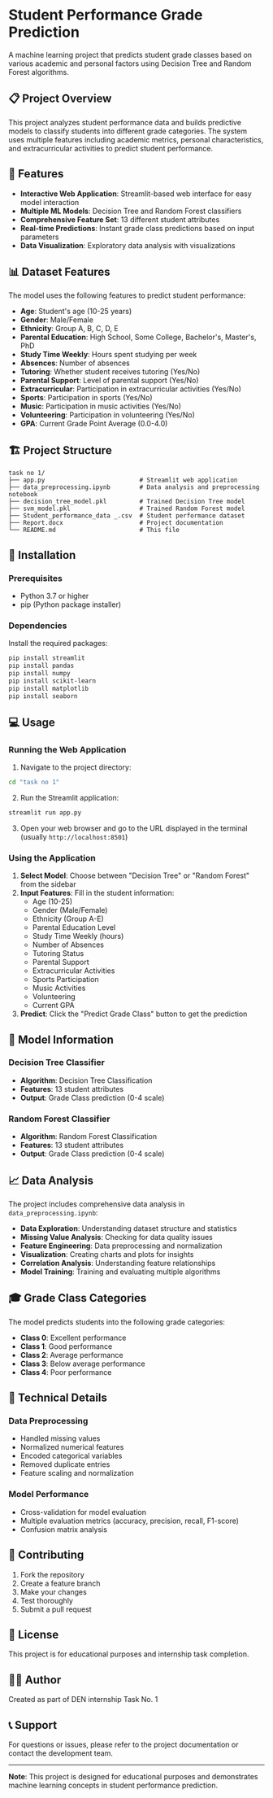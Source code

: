 # Student Performance Grade Prediction

A machine learning project that predicts student grade classes based on various academic and personal factors using Decision Tree and Random Forest algorithms.

## 📋 Project Overview

This project analyzes student performance data and builds predictive models to classify students into different grade categories. The system uses multiple features including academic metrics, personal characteristics, and extracurricular activities to predict student performance.

## 🎯 Features

- **Interactive Web Application**: Streamlit-based web interface for easy model interaction
- **Multiple ML Models**: Decision Tree and Random Forest classifiers
- **Comprehensive Feature Set**: 13 different student attributes
- **Real-time Predictions**: Instant grade class predictions based on input parameters
- **Data Visualization**: Exploratory data analysis with visualizations

## 📊 Dataset Features

The model uses the following features to predict student performance:

- **Age**: Student's age (10-25 years)
- **Gender**: Male/Female
- **Ethnicity**: Group A, B, C, D, E
- **Parental Education**: High School, Some College, Bachelor's, Master's, PhD
- **Study Time Weekly**: Hours spent studying per week
- **Absences**: Number of absences
- **Tutoring**: Whether student receives tutoring (Yes/No)
- **Parental Support**: Level of parental support (Yes/No)
- **Extracurricular**: Participation in extracurricular activities (Yes/No)
- **Sports**: Participation in sports (Yes/No)
- **Music**: Participation in music activities (Yes/No)
- **Volunteering**: Participation in volunteering (Yes/No)
- **GPA**: Current Grade Point Average (0.0-4.0)

## 🏗️ Project Structure

```
task no 1/
├── app.py                          # Streamlit web application
├── data_preprocessing.ipynb        # Data analysis and preprocessing notebook
├── decision_tree_model.pkl         # Trained Decision Tree model
├── svm_model.pkl                   # Trained Random Forest model
├── Student_performance_data _.csv  # Student performance dataset
├── Report.docx                     # Project documentation
└── README.md                       # This file
```

## 🚀 Installation

### Prerequisites

- Python 3.7 or higher
- pip (Python package installer)

### Dependencies

Install the required packages:

```bash
pip install streamlit
pip install pandas
pip install numpy
pip install scikit-learn
pip install matplotlib
pip install seaborn
```

## 💻 Usage

### Running the Web Application

1. Navigate to the project directory:
```bash
cd "task no 1"
```

2. Run the Streamlit application:
```bash
streamlit run app.py
```

3. Open your web browser and go to the URL displayed in the terminal (usually `http://localhost:8501`)

### Using the Application

1. **Select Model**: Choose between "Decision Tree" or "Random Forest" from the sidebar
2. **Input Features**: Fill in the student information:
   - Age (10-25)
   - Gender (Male/Female)
   - Ethnicity (Group A-E)
   - Parental Education Level
   - Study Time Weekly (hours)
   - Number of Absences
   - Tutoring Status
   - Parental Support
   - Extracurricular Activities
   - Sports Participation
   - Music Activities
   - Volunteering
   - Current GPA
3. **Predict**: Click the "Predict Grade Class" button to get the prediction

## 🔬 Model Information

### Decision Tree Classifier
- **Algorithm**: Decision Tree Classification
- **Features**: 13 student attributes
- **Output**: Grade Class prediction (0-4 scale)

### Random Forest Classifier
- **Algorithm**: Random Forest Classification
- **Features**: 13 student attributes
- **Output**: Grade Class prediction (0-4 scale)

## 📈 Data Analysis

The project includes comprehensive data analysis in `data_preprocessing.ipynb`:

- **Data Exploration**: Understanding dataset structure and statistics
- **Missing Value Analysis**: Checking for data quality issues
- **Feature Engineering**: Data preprocessing and normalization
- **Visualization**: Creating charts and plots for insights
- **Correlation Analysis**: Understanding feature relationships
- **Model Training**: Training and evaluating multiple algorithms

## 🎓 Grade Class Categories

The model predicts students into the following grade categories:
- **Class 0**: Excellent performance
- **Class 1**: Good performance
- **Class 2**: Average performance
- **Class 3**: Below average performance
- **Class 4**: Poor performance

## 📝 Technical Details

### Data Preprocessing
- Handled missing values
- Normalized numerical features
- Encoded categorical variables
- Removed duplicate entries
- Feature scaling and normalization

### Model Performance
- Cross-validation for model evaluation
- Multiple evaluation metrics (accuracy, precision, recall, F1-score)
- Confusion matrix analysis

## 🤝 Contributing

1. Fork the repository
2. Create a feature branch
3. Make your changes
4. Test thoroughly
5. Submit a pull request

## 📄 License

This project is for educational purposes and internship task completion.

## 👨‍💻 Author

Created as part of DEN internship Task No. 1

## 📞 Support

For questions or issues, please refer to the project documentation or contact the development team.

---

**Note**: This project is designed for educational purposes and demonstrates machine learning concepts in student performance prediction. 